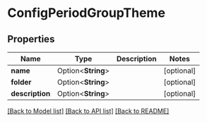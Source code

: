 # ConfigPeriodGroupTheme

## Properties

Name | Type | Description | Notes
------------ | ------------- | ------------- | -------------
**name** | Option<**String**> |  | [optional]
**folder** | Option<**String**> |  | [optional]
**description** | Option<**String**> |  | [optional]

[[Back to Model list]](../README.md#documentation-for-models) [[Back to API list]](../README.md#documentation-for-api-endpoints) [[Back to README]](../README.md)


